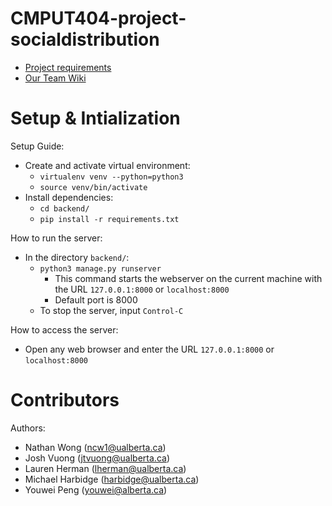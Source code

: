 CMPUT404-project-socialdistribution
===================================

- [Project requirements](https://github.com/uofa-cmput404/project-socialdistribution/blob/master/project.org) 
- [Our Team Wiki](https://github.com/uofa-cmput404/404f23project-beeg-yoshi/wiki)

Setup & Intialization
=====================

Setup Guide:

* Create and activate virtual environment:
  * ```virtualenv venv --python=python3```
  * ```source venv/bin/activate```
* Install dependencies:
  * ```cd backend/```
  * ```pip install -r requirements.txt```

How to run the server:

* In the directory ```backend/```:
  * ```python3 manage.py runserver```
    * This command starts the webserver on the current machine with the URL ```127.0.0.1:8000``` or ```localhost:8000```
    * Default port is 8000
  * To stop the server, input ```Control-C```

How to access the server:

* Open any web browser and enter the URL ```127.0.0.1:8000``` or ```localhost:8000```

Contributors
============

Authors:
    
* Nathan Wong (ncw1@ualberta.ca)
* Josh Vuong (jtvuong@ualberta.ca)
* Lauren Herman (lherman@ualberta.ca)
* Michael Harbidge (harbidge@ualberta.ca)
* Youwei Peng (youwei@alberta.ca)
